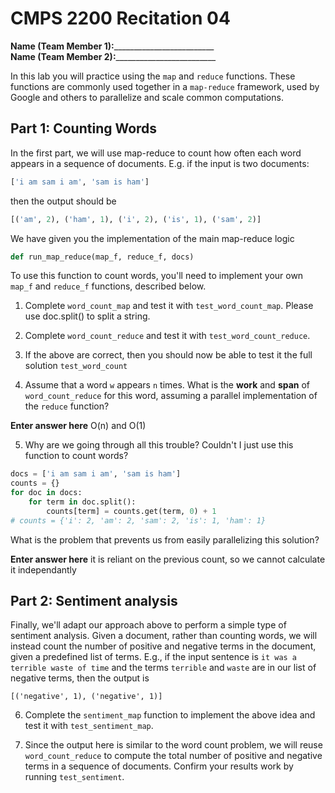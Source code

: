 # CMPS 2200  Recitation 04

**Name (Team Member 1):**_________________________  
**Name (Team Member 2):**_________________________


In this lab you will practice using the `map` and `reduce` functions. These functions are commonly used together in a `map-reduce` framework, used by Google and others to parallelize and scale common computations.


## Part 1: Counting Words

In the first part, we will use map-reduce to count how often each word appears in a sequence of documents. E.g. if the input is two documents:

```python
['i am sam i am', 'sam is ham']
```

then the output should be

```python
[('am', 2), ('ham', 1), ('i', 2), ('is', 1), ('sam', 2)]
```

We have given you the implementation of the main map-reduce logic
```python
def run_map_reduce(map_f, reduce_f, docs)
```

To use this function to count words, you'll need to implement your own `map_f` and `reduce_f` functions, described below.

1. Complete `word_count_map` and test it with `test_word_count_map`. Please use doc.split() to split a string. 

2. Complete `word_count_reduce` and test it with `test_word_count_reduce`.

3. If the above are correct, then you should now be able to test it the full solution `test_word_count`

4. Assume that a word `w` appears `n` times. What is the **work** and **span** of `word_count_reduce` for this word, assuming a parallel implementation of the `reduce` function?

**Enter answer here**
O(n) and O(1)

5. Why are we going through all this trouble? Couldn't I just use this function to count words?

```python
docs = ['i am sam i am', 'sam is ham']
counts = {}
for doc in docs:
    for term in doc.split():
        counts[term] = counts.get(term, 0) + 1
# counts = {'i': 2, 'am': 2, 'sam': 2, 'is': 1, 'ham': 1}
```

What is the problem that prevents us from easily parallelizing this solution?

**Enter answer here**
it is reliant on the previous count, so we cannot calculate it independantly 

## Part 2: Sentiment analysis

Finally, we'll adapt our approach above to perform a simple type of sentiment analysis. Given a document, rather than counting words, we will instead count the number of positive and negative terms in the document, given a predefined list of terms. E.g., if the input sentence is `it was a terrible waste of time` and the terms `terrible` and `waste` are in our list of negative terms, then the output is

`[('negative', 1), ('negative', 1)]`

6. Complete the `sentiment_map` function to implement the above idea and test it with `test_sentiment_map`.

7. Since the output here is similar to the word count problem, we will reuse `word_count_reduce` to compute the total number of positive and negative terms in a sequence of documents. Confirm your results work by running `test_sentiment`.
